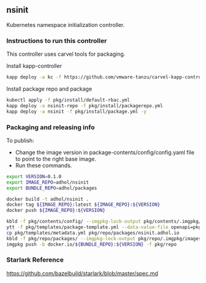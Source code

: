 ## nsinit

Kubernetes namespace initialization controller.

### Instructions to run this controller
This controller uses carvel tools for packaging.

Install kapp-controller
```bash
kapp deploy -a kc -f https://github.com/vmware-tanzu/carvel-kapp-controller/releases/download/v0.32.0/release.yml -y
```
Install package repo and package
```bash
kubectl apply -f pkg/install/default-rbac.yml
kapp deploy -a nsinit-repo -f pkg/install/packagerepo.yml
kapp deploy -a nsinit -f pkg/install/package.yml -y
```

### Packaging and releasing info

To publish:
- Change the image version in package-contents/config/config.yaml file to point to the right base image.
- Run these commands.
```bash
export VERSION=0.1.0
export IMAGE_REPO=adhol/nsinit
export BUNDLE_REPO=adhol/packages

docker build -t adhol/nsinit .
docker tag ${IMAGE_REPO}:latest ${IMAGE_REPO}:${VERSION}
docker push ${IMAGE_REPO}:${VERSION}

kbld -f pkg/contents/config/ --imgpkg-lock-output pkg/contents/.imgpkg/images.yml
ytt -f pkg/templates/package-template.yml --data-value-file openapi=pkg/templates/schema-openapi.yml -v version="${VERSION}" -v image=$(imgpkg push -b docker.io/${BUNDLE_REPO}:${VERSION} -f pkg/contents/ --json -y | jq '.Lines[-2]' | jq -r '.[8:-1]') > pkg/repo/packages/nsinit.adhol.io/${VERSION}.yml
cp pkg/templates/metadata.yml pkg/repo/packages/nsinit.adhol.io
kbld -f pkg/repo/packages/ --imgpkg-lock-output pkg/repo/.imgpkg/images.yml
imgpkg push -b docker.io/${BUNDLE_REPO}:${VERSION} -f pkg/repo
```

### Starlark Reference
https://github.com/bazelbuild/starlark/blob/master/spec.md